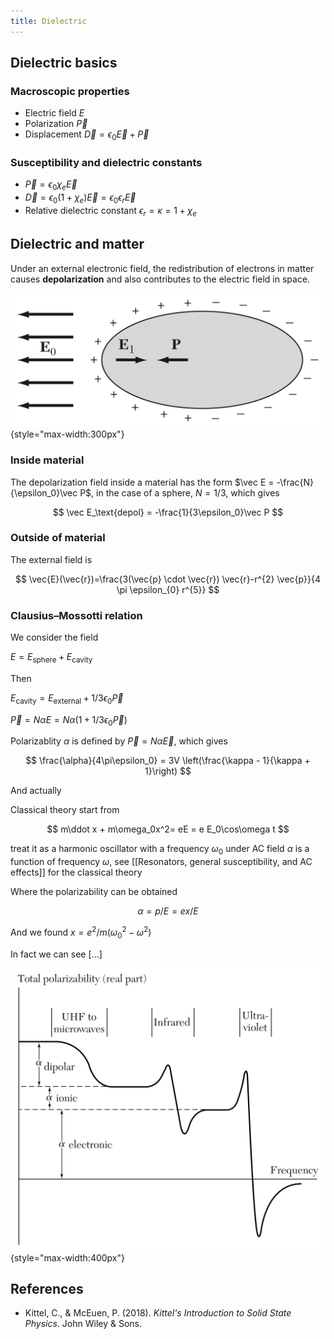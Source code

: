 ```yaml
---
title: Dielectric
---
```


## Dielectric basics

### Macroscopic properties

- Electric field $E$
- Polarization $\vec P$
- Displacement $\vec D = \epsilon_0 \vec E + \vec P$

### Susceptibility and dielectric constants

- $\vec P = \epsilon_0 \chi_e \vec E$
- $\vec D = \epsilon_0 (1+\chi_e) \vec E = \epsilon_0\epsilon_r \vec E$
- Relative dielectric constant $\epsilon_r = \kappa = 1 + \chi_e$

## Dielectric and matter

Under an external electronic field, the redistribution of electrons in matter causes **depolarization** and also contributes to the electric field in space.

![Depolarization field and redistribution of electrons in a material. via Kittle (p.459)](Untitled.png){style="max-width:300px"}

### Inside material

The depolarization field inside a material has the form $\vec E = -\frac{N}{\epsilon_0}\vec P$, in the case of a sphere, $N = 1/3$, which gives

$$
\vec E_\text{depol} = -\frac{1}{3\epsilon_0}\vec P
$$

### Outside of material

The external field is

$$
\vec{E}(\vec{r})=\frac{3(\vec{p} \cdot \vec{r}) \vec{r}-r^{2} \vec{p}}{4 \pi \epsilon_{0} r^{5}}
$$

### Clausius–Mossotti relation

We consider the field

$E = E_\text{sphere} + E_\text{cavity}$

Then

$E_\text{cavity} = E_\text{external} + 1/3\epsilon_0 \vec P$

$\vec P = N\alpha E = N\alpha(1+1/3\epsilon_0 \vec P)$

Polarizablity $\alpha$ is defined by $\vec P = N \alpha \vec E$, which gives

$$
\frac{\alpha}{4\pi\epsilon_0} = 3V \left(\frac{\kappa - 1}{\kappa + 1}\right)
$$

And actually 

Classical theory start from

$$
m\ddot x + m\omega_0x^2= eE = e E_0\cos\omega t
$$

treat it as a harmonic oscillator with a frequency $\omega_0$ under AC field $\alpha$ is a function of frequency $\omega$, see [[Resonators, general susceptibility, and AC effects]] for the classical theory

Where the polarizability can be obtained

$$
\alpha = p / E = ex / E
$$

And we found $x = e^2 / m(\omega_0^2 - \omega^2)$

In fact we can see [...]

![Polarizability $\alpha$ as a function of frequency $\omega$. via Kittle (p.464)](Untitled%201.png){style="max-width:400px"}

## References

- Kittel, C., & McEuen, P. (2018). *Kittel's Introduction to Solid State Physics*. John Wiley & Sons.